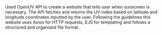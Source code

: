 Used OpenUV API to create a website that tells user when sunscreen is necessary. The API fetches and returns the UV index based on latitude and longitude coordinates inputted by the user. Following the guidelines this website uses Axios for HTTP requests, EJS for templating and follows a structured and organized file format.